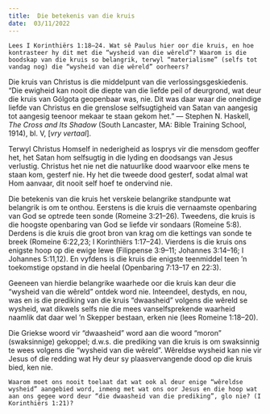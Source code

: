 ```yaml
---
title:  Die betekenis van die kruis
date:  03/11/2022
---
```


`Lees I Korinthiërs 1:18–24. Wat sê Paulus hier oor die kruis, en hoe kontrasteer hy dit met die “wysheid van die wêreld”? Waarom is die boodskap van die kruis so belangrik, terwyl “materialisme” (selfs tot vandag nog) die “wysheid van die wêreld” oorheers?`

Die kruis van Christus is die middelpunt van die verlossingsgeskiedenis. “Die ewigheid kan nooit die diepte van die liefde peil of deurgrond, wat deur die kruis van Gólgota geopenbaar was, nie. Dit was daar waar die oneindige liefde van Christus en die grenslose selfsugtigheid van Satan van aangesig tot aangesig teenoor mekaar te staan gekom het.” — Stephen N. Haskell, _The Cross and Its Shadow_ (South Lancaster, MA: Bible Training School, 1914), bl. V, [_vry vertaal_].

Terwyl Christus Homself in nederigheid as losprys vir die mensdom geoffer het, het Satan hom selfsugtig in die lyding en doodsangs van Jesus verlustig. Christus het nie net die natuurlike dood waarvoor elke mens te staan kom, gesterf nie. Hy het die tweede dood gesterf, sodat almal wat Hom aanvaar, dit nooit self hoef te ondervind nie.

Die betekenis van die kruis het verskeie belangrike standpunte wat belangrik is om te onthou. Eerstens is die kruis die vernaamste openbaring van God se optrede teen sonde (Romeine 3:21–26). Tweedens, die kruis is die hoogste openbaring van God se liefde vir sondaars (Romeine 5:8). Derdens is die kruis die groot bron van krag om die kettings van sonde te breek (Romeine 6:22,23; I Korinthiërs 1:17–24). Vierdens is die kruis ons enigste hoop op die ewige lewe (Filippense 3:9–11; Johannes 3:14–16; I Johannes 5:11,12). En vyfdens is die kruis die enigste teenmiddel teen ’n toekomstige opstand in die heelal (Openbaring 7:13–17 en 22:3).

Geeneen van hierdie belangrike waarhede oor die kruis kan deur die “wysheid van die wêreld” ontdek word nie. Inteendeel, destyds, en nou, was en is die prediking van die kruis “dwaasheid” volgens die wêreld se wysheid, wat dikwels selfs nie die mees vanselfsprekende waarheid naamlik dat daar wel ’n Skepper bestaan, erken nie (lees Romeine 1:18–20).

Die Griekse woord vir “dwaasheid” word aan die woord “moron” (swaksinnige) gekoppel;  d.w.s. die prediking van die kruis is om swaksinnig te wees volgens die “wysheid van die wêreld”. Wêreldse wysheid kan nie vir Jesus of die redding wat Hy deur sy plaasvervangende dood op die kruis bied, ken nie.

`Waarom moet ons nooit toelaat dat wat ook al deur enige “wêreldse wysheid” aangebied word, inmeng met wat ons oor Jesus en die hoop wat aan ons gegee word deur “die dwaasheid van die prediking”, glo nie? (I Korinthiërs 1:21)?`
